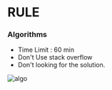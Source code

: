 # RULE 

### Algorithms

+ Time Limit : 60 min
+ Don't Use stack overflow
+ Don't looking for the solution.

![algo](https://user-images.githubusercontent.com/48475824/68235519-bb66ab00-0046-11ea-8dfc-3f3d41274759.jpg)

